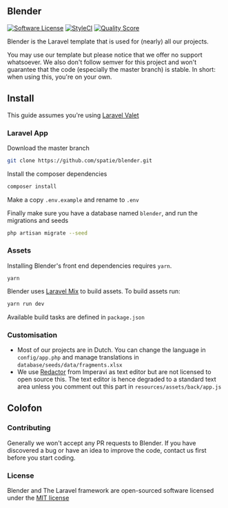## Blender

[![Software License](https://img.shields.io/badge/license-MIT-brightgreen.svg?style=flat-square)](LICENSE.md)
[![StyleCI](https://styleci.io/repos/43971660/shield?branch=master)](https://styleci.io/repos/43971660)
[![Quality Score](https://img.shields.io/scrutinizer/g/spatie-custom/blender.svg?style=flat-square)](https://scrutinizer-ci.com/g/spatie-custom/blender)

Blender is the Laravel template that is used for (nearly) all our projects.

You may use our template but please notice that we offer no support whatsoever. We also don't
follow semver for this project and won't guarantee that the code (especially the master branch) is stable. In short: when using this, you're on your own.

## Install

This guide assumes you're using [Laravel Valet](https://github.com/laravel/valet)

### Laravel App

Download the master branch

```bash
git clone https://github.com/spatie/blender.git
```

Install the composer dependencies

```bash
composer install
```

Make a copy `.env.example` and rename to `.env`

Finally make sure you have a database named `blender`, and run the migrations and seeds

```bash
php artisan migrate --seed
```

### Assets

Installing Blender's front end dependencies requires `yarn`.

```
yarn
```

Blender uses [Laravel Mix](https://laravel.com/docs/5.5/mix) to build assets.
To build assets run:

```bash
yarn run dev
```

Available build tasks are defined in `package.json`


### Customisation

- Most of our projects are in Dutch. You can change the language in `config/app.php` and manage translations in `database/seeds/data/fragments.xlsx`
- We use [Redactor](https://imperavi.com/redactor/) from Imperavi as text editor but are not licensed to open source this. The text editor is hence degraded to a standard text area unless you comment out this part in `resources/assets/back/app.js`

## Colofon

### Contributing

Generally we won't accept any PR requests to Blender. If you have discovered a bug or have an idea to improve the code, contact us first before you start coding.

### License

Blender and The Laravel framework are open-sourced software licensed under the [MIT license](http://opensource.org/licenses/MIT)
